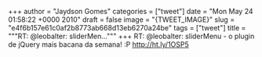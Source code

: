
+++
author = "Jaydson Gomes"
categories = ["tweet"]
date = "Mon May 24 01:58:22 +0000 2010"
draft = false
image = "{TWEET_IMAGE}"
slug = "e4f6b157e61c0af2b8773ab668d13eb6270a24be"
tags = ["tweet"]
title = """RT: @leobalter: sliderMen..."""
+++
RT: @leobalter: sliderMenu - o plugin de jQuery mais bacana da semana! :P http://ht.ly/1OSP5
